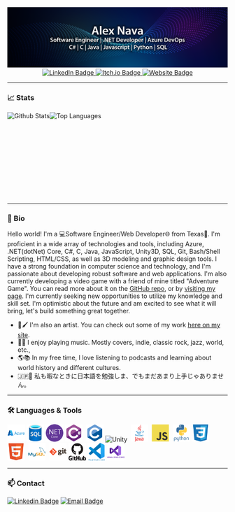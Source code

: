 <div id="header" align="center">
  <img src="./TechGitHeader.png"/>
  <br/>  
  <div id="badges">
    <a href="https://www.linkedin.com/in/alexnava86">
      <img src="https://img.shields.io/badge/LinkedIn-blue?style=for-the-badge&logo=linkedin&logoColor=white" alt="LinkedIn Badge"/>
    </a>
    <a href="https://alexnava86.itch.io/">
      <img src="https://img.shields.io/badge/itch--io-FA5C5C?style=for-the-badge&logo=itchdotio&logoColor=white" alt="Itch.io Badge"/>
    </a>
    <a href="https://alexnava86.com/">
      <img src="https://img.shields.io/badge/website-BE94f0?style=for-the-badge&logo=googlehome&logoColor=white" alt="Website Badge"/>
    </a>
  </div>
</div>

---

### :chart_with_upwards_trend: Stats
<div style="display: flex;">
  <img src="https://github-readme-stats-sigma-five.vercel.app/api?username=alexnava86&show_icons=true&theme=tokyonight&count_private=true" alt="Github Stats">
  <img src="https://github-readme-stats-sigma-five.vercel.app/api/top-langs/?username=alexnava86&theme=tokyonight&count_private=true&langs_count=4&hide=tex" alt="Top Languages" height="195">
</div>

---

### :pencil: Bio
Hello world! I'm a :computer:Software Engineer/Web Developer:globe_with_meridians: from Texas:cowboy_hat_face:. I'm proficient in a wide array of technologies and tools, including Azure, .NET(dotNet) Core, C#, C, Java, JavaScript, Unity3D, SQL, Git, Bash/Shell Scripting, HTML/CSS, as well as 3D modeling and graphic design tools. I have a strong foundation in computer science and technology, and I'm passionate about developing robust software and web applications. I'm also currently developing a video game with a friend of mine titled "Adventure Game". You can read more about it on the <a href="https://github.com/alexnava86/AdventureGame">GitHub repo</a>, or by <a href="https://alexnava86.com/">visiting my page</a>. I'm currently seeking new opportunities to utilize my knowledge and skill set. I'm optimistic about the future and am excited to see what it will bring, let's build something great together.

- :art::paintbrush: I'm also an artist. You can check out some of my work <a href="https://alexnava86.com/Art/">here on my site</a>.
- :guitar::musical_keyboard: I enjoy playing music. Mostly covers, indie, classic rock, jazz, world, etc.,
- :earth_americas::books: In my free time, I love listening to podcasts and learning about world history and different cultures. 
- :jp::japanese_castle: 私も暇なときに日本語を勉強しま、でもまだあまり上手じゃありません。

---

### :hammer_and_wrench: Languages & Tools
<div>
  <img src="https://github.com/devicons/devicon/blob/master/icons/azure/azure-original-wordmark.svg" title="Azure" alt="Azure" width="40" height="40"/>
  <img src="https://github.com/devicons/devicon/blob/master/icons/azuresqldatabase/azuresqldatabase-original.svg" title="AzureSQL" alt="AzureSQL" width="40" height="40"/>
  <img src="https://github.com/devicons/devicon/blob/master/icons/dotnetcore/dotnetcore-original.svg" title="dotNETCore" alt="dotNETCore" width="40" height="40"/>
  <img src="https://github.com/devicons/devicon/blob/master/icons/csharp/csharp-original.svg" title="C#" alt="C#" width="40" height="40"/>&nbsp;
  <img src="https://github.com/devicons/devicon/blob/master/icons/c/c-original.svg" title="C" alt="C" width="40" height="40"/>  
  <img src="https://deviconapi.vercel.app/unity?size=40&color=7f7f7f" title="Unity" alt="Unity" width="40" height="40"/>&nbsp;
  <img src="https://github.com/devicons/devicon/blob/master/icons/java/java-original-wordmark.svg" title="Java" alt="Java" width="40" height="40"/>&nbsp;
  <img src="https://github.com/devicons/devicon/blob/master/icons/javascript/javascript-original.svg" title="JavaScript" alt="JavaScript" width="40" height="40"/>&nbsp;
  <img src="https://github.com/devicons/devicon/blob/master/icons/python/python-original-wordmark.svg" title="Python" alt="Python" width="40" height="40"/>
  <img src="https://github.com/devicons/devicon/blob/master/icons/css3/css3-original.svg"  title="CSS3" alt="CSS" width="40" height="40"/>&nbsp;
  <img src="https://github.com/devicons/devicon/blob/master/icons/html5/html5-original.svg" title="HTML5" alt="HTML" width="40" height="40"/>&nbsp;
  <img src="https://github.com/devicons/devicon/blob/master/icons/mysql/mysql-original-wordmark.svg" title="MySQL"  alt="MySQL" width="40" height="40"/>&nbsp;
  <img src="https://github.com/devicons/devicon/blob/master/icons/git/git-original-wordmark.svg" title="Git" alt="Git" width="40" height="40"/>
  <img src="https://github.com/devicons/devicon/blob/master/icons/github/github-original-wordmark.svg" title="GitHub" alt="GitHub" width="40" height="40"/>
  <img src="https://github.com/devicons/devicon/blob/master/icons/vscode/vscode-original-wordmark.svg" title="VSCode" alt="VSCode" width="40" height="40"/>
  <img src="https://github.com/devicons/devicon/blob/master/icons/visualstudio/visualstudio-original-wordmark.svg" title="VisualStudio" alt="VisualStudio" width="40" height="40"/>

  <!--AzureDevops - "https://github.com/devicons/devicon/blob/master/icons/azuredevops/azuredevops-original.svg" -->
  <!--Bash - "https://github.com/devicons/devicon/blob/master/icons/bash/bash-original.svg" -->
  <!--Blazor - "https://github.com/devicons/devicon/blob/master/icons/blazor/blazor-original.svg" -->
  <!--DBeaver - "https://github.com/devicons/devicon/blob/master/icons/dbeaver/dbeaver-original.svg" -->
  <!--Docker - "https://github.com/devicons/devicon/blob/master/icons/docker/docker-original-wordmark.svg" -->
  <!--Eclipse - "https://github.com/devicons/devicon/blob/master/icons/eclipse/eclipse-original-wordmark.svg" -->
  <!--GitHub - "https://github.com/devicons/devicon/blob/master/icons/github/github-original-wordmark.svg" -->
  <!--Microsoft SQL Server - "https://github.com/devicons/devicon/blob/master/icons/microsoftsqlserver/microsoftsqlserver-original-wordmark.svg" -->
  <!--MongoDB - "https://github.com/devicons/devicon/blob/master/icons/mongodb/mongodb-original-wordmark.svg" -->
  <!--MySQL - "https://github.com/devicons/devicon/blob/master/icons/mysql/mysql-original-wordmark.svg" -->
  <!--Node.js - "https://github.com/devicons/devicon/blob/master/icons/nodejs/nodejs-original-wordmark.svg" -->
  <!--NumPy - "https://github.com/devicons/devicon/blob/master/icons/numpy/numpy-original-wordmark.svg" -->
  <!--Oracle - "https://github.com/devicons/devicon/blob/master/icons/oracle/oracle-original.svg" -->
  <!--Pandas - "https://github.com/devicons/devicon/blob/master/icons/pandas/pandas-original-wordmark.svg" -->
  <!--PostGreSQL - "https://github.com/devicons/devicon/blob/master/icons/postgresql/postgresql-original-wordmark.svg" -->
  <!--PowerShell - "https://github.com/devicons/devicon/blob/master/icons/powershell/powershell-original.svg" -->
  <!--Python - "https://github.com/devicons/devicon/blob/master/icons/python/python-original-wordmark.svg" -->
  <!--React - "https://github.com/devicons/devicon/blob/master/icons/react/react-original-wordmark.svg" -->

  <!--Windows - "https://github.com/devicons/devicon/blob/master/icons/windows11/windows11-original-wordmark.svg" -->
  <!--Mac - "https://github.com/devicons/devicon/blob/master/icons/apple/apple-original.svg" -->
  <!--Linux - "https://github.com/devicons/devicon/blob/master/icons/linux/linux-original.svg" -->
</div>

---

### :mailbox: Contact
[![Linkedin Badge](https://img.shields.io/badge/LinkedIn-0077B5?style=flat&logo=linkedin&logoColor=white)](https://www.linkedin.com/in/alexnava86) 
[![Email Badge](https://img.shields.io/badge/Gmail-D14836?style=flat&logo=gmail&logoColor=white)](mailto:alex.nava.developer@outlook.com)